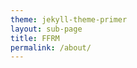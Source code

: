 ```yaml
---
theme: jekyll-theme-primer
layout: sub-page
title: FFRM
permalink: /about/
---
```

<section class="bg-gray-light container-lg p-responsive py-4 py-md-6 my-lg-6 fade-in-center">
<div class="text-center fade-in-center">
  <h2 class="alt-h3 mb-4">About FFRM </h2>
  <div class="container-lg p-responsive py-4 py-md-6 ">
    <div class="col-md-12 animate-out mb-2">
      <p class="alt-lead text-gray text-justify-between col-md-15 mx-auto" style="text-align: justify; font-size: 0.875em;">
        <strong>FFRM</strong> utilises a Pyomo-based optimisation framework to endogenously calculate stranded cost, taking into consideration commercial and market issues. It uses projections for capacity and production of fossil fuel power plants to explore their retirement profile under two types of price regimes: PPA and Market Price regime. The model assesses at what capacity fossil fuel power plants become stranded and explores how this influences total compensation for stranded plants. 
        
        The model is designed to complement more detailed long-term capacity expansion models, such as OSeMOSYS, TIMES, LEAP, and others, but can also be used as a standalone retirement model. 
      </p>
    </div>
    <h2 class="aboutpage-subtitle text-left mb-3 mt-lg-6" id="more-than-just-code">What does it aim to do?</h2>
    <div class="col-md-12 animate-out mb-2">
      <p class="alt-lead text-gray text-justify-between col-md-15 mx-auto" style="text-align: justify; font-size: 0.875em;">
      The objective function of the model is set as maximisation of the net revenue at the fossil fuel power plants fleet, based on either: 
      
      Financial analysis of Power Purchase Agreements (PPAs), where these are in place with known contractual terms. 
      
      Economic optimization of the market price, where marginal costs derived from a least-cost planning are considered. 
      
      The difference in net revenue between the BAU and a decarbonization scenario is used as a measure of foregone revenue. 
      </p>
    </div>
  </div>
</div>

<!-- Icon Links -->
<div class="icon-links-section">
  <div class="icon-links-wrapper">
    <!-- GitHub Repository -->
    <div class="icon-link-item">
      <a href="https://github.com/FossilFuelRetirementModel/ffrm_python " target="_blank">
        <img src="https://github.githubassets.com/images/modules/logos_page/GitHub-Mark.png" width="80" height="80" alt="GitHub" />
        <h3 class="aboutpage-subtitle text-primary">GitHub Repository</h3>
      </a>
    </div>

    <!-- Model Documentation -->
    <div class="icon-link-item">
      <a href="https://ffrm-python.readthedocs.io/en/latest/index.html" target="_blank">
        <img src="/assets/img/Rtdicon.png" width="80" height="80" alt="ReadTheDocs icon" />
        <h3 class="aboutpage-subtitle text-primary">Model Documentation</h3>
      </a>
    </div>
  </div>
</div>

  

<style>
.fade-in-center {
  opacity: 0;
  transform: translateY(20px);
  animation: fadeInUp 1s ease forwards;
}
@keyframes fadeInUp {
  to {
    opacity: 1;
    transform: translateY(0);
  }
}
.alt-h3 {
  font-size: 1.15rem;
}
@media (min-width: 768px) {
  .row.justify-content-center > .col-md-4 {
    margin-bottom: 2rem;
  }
}
</style>

